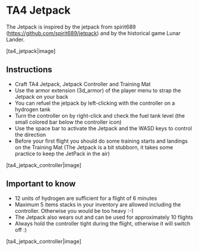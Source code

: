 # TA4 Jetpack

The Jetpack is inspired by the jetpack from spirit689 (https://github.com/spirit689/jetpack)
and by the historical game Lunar Lander.

[ta4_jetpack|image]


## Instructions

- Craft TA4 Jetpack, Jetpack Controller and Training Mat
- Use the armor extension (3d_armor) of the player menu to strap the Jetpack on your back
- You can refuel the jetpack by left-clicking with the controller on a hydrogen tank
- Turn the controller on by right-click and check the fuel tank level (the small colored bar below the controller icon)
- Use the space bar to activate the Jetpack and the WASD keys to control the direction
- Before your first flight you should do some training starts and landings on the Training Mat 
  (The Jetpack is a bit stubborn, it takes some practice to keep the JetPack in the air) 

[ta4_jetpack_controller|image]

  
## Important to know

- 12 units of hydrogen are sufficient for a flight of 6 minutes
- Maximum 5 items stacks in your inventory are allowed including the controller.
  Otherwise you would be too heavy :-)
- The Jetpack also wears out and can be used for approximately 10 flights
- Always hold the controller tight during the flight, otherwise it will switch off :)

[ta4_jetpack_controller|image]
